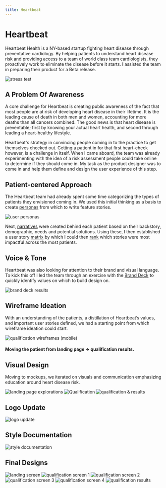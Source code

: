 ```yaml
---
title: Heartbeat
---
```


# Heartbeat

Heartbeat Health is a NY-based startup fighting heart disease through preventative cardiology. By helping patients to understand heart disease risk and providing access to a team of world class team cardiologists, they proactively work to eliminate the disease before it starts. I assisted the team in preparing their product for a Beta release.

<img src="{{ site.baseurl }}/images/heartbeat/stress-test.jpg" alt="stress test">

## A Problem Of Awareness

A core challenge for Heartbeat is creating public awareness of the fact that most people are at risk of developing heart disease in their lifetime. It is the leading cause of death in both men and women, accounting for more deaths than all cancers combined. The good news is that heart disease is preventable; first by knowing your actual heart health, and second through leading a heart-healthy lifestyle.

Heartbeat's strategy in convincing people coming in to the practice to get themselves checked out. Getting a patient in for that first heart-check however, is a challenge in itself. When I came aboard, the team was already experimenting with the idea of a risk assessment people could take online to determine if they should come in. My task as the product designer was to come in and help them define and design the user experience of this step.

## Patient-centered Approach

The Heartbeat team had already spent some time categorizing the types of patients they envisioned coming in. We used this initial thinking as a basis to create <a href="https://drive.google.com/drive/folders/1Ve634HA9V070lLvJ198nwLZqZvVMeyeI?usp=sharing" target="_blank">personas</a> from which to write feature stories.

<img src="{{ site.baseurl }}/images/heartbeat/user-personas-overview.jpg" alt="user personas">

Next, <a href="https://drive.google.com/open?id=1Ve634HA9V070lLvJ198nwLZqZvVMeyeI" target="_blank">narratives</a> were created behind each patient based on their backstory, demographic, needs and potential solutions. Using these, I then established a user story <a href="https://docs.google.com/spreadsheets/d/15tHqNh0g0SuM7EV_haE-IGjNOURVD5s3kRXGKKvDck4/edit?usp=sharing">matrix</a> by which I could then <a href="https://docs.google.com/document/d/1eZWSZU4mbpAtjBvEQlw68SSQ7914zowhIZL20dYBntg/edit?usp=sharing">rank</a> which stories were most impactful across the most patients.

## Voice & Tone

Heartbeat was also looking for attention to their brand and visual language. To kick this off I led the team through an exercise with the <a href="https://branding.cards/" target="_blank">Brand Deck</a> to quickly identify values on which to build design on.

<img src="{{ site.baseurl }}/images/heartbeat/brand-deck-results.jpg" alt="brand deck results">

## Wireframe Ideation

With an understanding of the patients, a distillation of Heartbeat’s values, and important user stories defined, we had a starting point from which wireframe ideation could start.

<img src="{{ site.baseurl }}/images/heartbeat/QUAL-v2.1-(mobile).jpg" alt="qualification wireframes (mobile)">

#### Moving the patient from landing page → qualification results.

## Visual Design

Moving to mockups, we iterated on visuals and communication emphasizing education around heart disease risk.

<img src="{{ site.baseurl }}/images/heartbeat/landing-page-explorations.jpg" alt="landing page explorations">
<img src="{{ site.baseurl }}/images/heartbeat/qual.jpg" alt="Qualification">
<img src="{{ site.baseurl }}/images/heartbeat/qual+results.jpg" alt="qualification & results">

## Logo Update

<img src="{{ site.baseurl }}/images/heartbeat/logo-update.jpg" alt="logo update">

## Style Documentation

<img src="{{ site.baseurl }}/images/heartbeat/style+guide.jpg" alt="style documentation">

## Final Designs

<img src="{{ site.baseurl }}/images/heartbeat/landing.gif" alt="landing screen">

<img src="{{ site.baseurl }}/images/heartbeat/qual-1.gif" alt="qualification screen 1">

<img src="{{ site.baseurl }}/images/heartbeat/qual-2.gif" alt="qualification screen 2">

<img src="{{ site.baseurl }}/images/heartbeat/qual-3.png" alt="qualification screen 3">

<img src="{{ site.baseurl }}/images/heartbeat/qual-4.png" alt="qualification screen 4">

<img src="{{ site.baseurl }}/images/heartbeat/qual-results.png" alt="qualification results">
